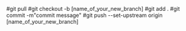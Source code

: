 #git pull
#git checkout -b [name_of_your_new_branch]
#git add .
#git commit -m"commit message"
#git push --set-upstream origin [name_of_your_new_branch]
